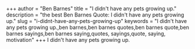 +++
author = "Ben Barnes"
title = "I didn't have any pets growing up."
description = "the best Ben Barnes Quote: I didn't have any pets growing up."
slug = "i-didnt-have-any-pets-growing-up"
keywords = "I didn't have any pets growing up.,ben barnes,ben barnes quotes,ben barnes quote,ben barnes sayings,ben barnes saying,quotes, sayings,quote, saying, motivation"
+++
I didn't have any pets growing up.
